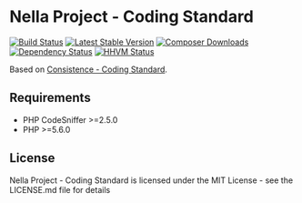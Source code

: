 Nella Project - Coding Standard
===============================

[![Build Status](https://img.shields.io/travis/nella/coding-standard.svg?style=flat-square)](https://travis-ci.org/nella/coding-standard)
[![Latest Stable Version](https://img.shields.io/packagist/v/nella/coding-standard.svg?style=flat-square)](https://packagist.org/packages/nella/coding-standard)
[![Composer Downloads](https://img.shields.io/packagist/dt/nella/coding-standard.svg?style=flat-square)](https://packagist.org/packages/nella/coding-standard)
[![Dependency Status](https://img.shields.io/versioneye/d/user/projects/54a0657c14969a371200000a.svg?style=flat-square)](https://www.versioneye.com/user/projects/54a0657c14969a371200000a)
[![HHVM Status](https://img.shields.io/hhvm/nella/coding-standard.svg?style=flat-square)](http://hhvm.h4cc.de/package/nella/coding-standard)

Based on [Consistence - Coding Standard](https://github.com/consistence/coding-standard).

Requirements
------------
- PHP CodeSniffer >=2.5.0
- PHP >=5.6.0

License
-------
Nella Project - Coding Standard is licensed under the MIT License - see the LICENSE.md file for details
